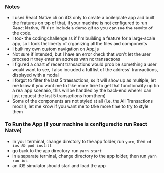 ### Notes

- I used React Native cli on iOS only to create a boilerplate app and built the features on top of that, if your machine is not configured to run React Native, I'll also include a demo gif so you can see the results of the code.
- I took the coding challenge as if I'm building a feature for a large-scale app, so I took the liberty of organizing all the files and components
- I built my own custom navigation on App.js
- Not sure if intended, but I have an error check that won't let the user proceed if they enter an address with no transactions
- I figured a chart of recent transactions would prob be something a user would want to see, I also included a full list of the address' transactions, displayed with a modal
- I forgot to filter the last 5 transactions, so it will show up as multiple, let me know if you want me to take more time to get that functionality up (in a real app scenario, this will be handled by the back-end where I can just request the last 5 transactions from them)
- Some of the components are not styled at all (i.e. the All Transactions modal), let me know if you want me to take more time to try to style them

### To Run the App (If your machine is configured to run React Natve)

- In your terminal, change directory to the app folder, run `yarn`, then `cd ios && pod install`
- go back to the app directory, run `yarn start`
- in a separate terminal, change directory to the app folder, then run `yarn run ios`
- an iOS simulator should start and load the app